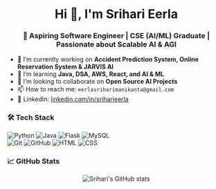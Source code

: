 <h1 align="center">Hi 👋, I'm Srihari Eerla</h1>
<h3 align="center">🚀 Aspiring Software Engineer | CSE (AI/ML) Graduate | Passionate about Scalable AI & AGI</h3>

- 🔭 I’m currently working on **Accident Prediction System, Online Reservation System & JARVIS AI**
- 🌱 I’m learning **Java, DSA, AWS, React, and AI & ML**
- 👯 I’m looking to collaborate on **Open Source AI Projects**
- 📫 How to reach me: `eerlasriharimanikanta@gmail.com`
- 💼 LinkedIn: [linkedin.com/in/sriharieerla](https://linkedin.com/in/srihari-manikanta-eerla)

### 🛠️ Tech Stack
![Python](https://img.shields.io/badge/-Python-333?style=flat&logo=python) ![Java](https://img.shields.io/badge/-Java-333?style=flat&logo=java) ![Flask](https://img.shields.io/badge/-Flask-333?style=flat&logo=flask) ![MySQL](https://img.shields.io/badge/-MySQL-333?style=flat&logo=mysql)  
![Git](https://img.shields.io/badge/-Git-333?style=flat&logo=git) ![GitHub](https://img.shields.io/badge/-GitHub-333?style=flat&logo=github) ![HTML](https://img.shields.io/badge/-HTML5-333?style=flat&logo=html5) ![CSS](https://img.shields.io/badge/-CSS3-333?style=flat&logo=css3)

### 📈 GitHub Stats
<p align="center">
  <img src="https://github-readme-stats.vercel.app/api?username=sriharieerla&show_icons=true&theme=radical" alt="Srihari's GitHub stats" />
</p>
